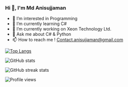 ### Hi 👋, I'm Md Anisujjaman

- 👀 I’m interested in Programming
- 🌱 I’m currently learning C#
- 🔭 I’m currently working on Xeon Technology Ltd.
- 💬 Ask me about C# & Python
- 📫 How to reach me ! Contact.anisujjaman@gmail.com

[![Top Langs](https://github-readme-stats.vercel.app/api/top-langs/?username=anisujjaman-md)](https://github.com/anuraghazra/github-readme-stats)

![GitHub stats](https://github-readme-stats.vercel.app/api?username=anisujjaman-md&show_icons=true) 

![GitHub streak stats](https://github-readme-streak-stats.herokuapp.com/?user=anisujjaman-md) 

![Profile views](https://gpvc.arturio.dev/anisujjaman-md)

<!---
Anisujjaman-Md/Anisujjaman-Md is a ✨ special ✨ repository because its `README.md` (this file) appears on your GitHub profile.
You can click the Preview link to take a look at your changes.
--->
